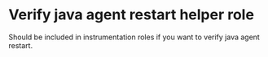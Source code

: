 # Verify java agent restart helper role

Should be included in instrumentation roles if you want to verify java agent restart.
